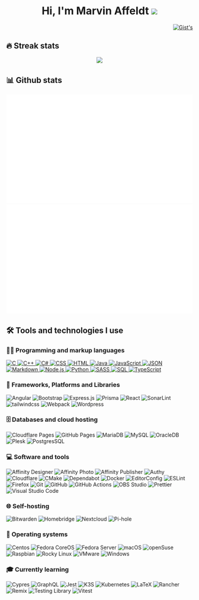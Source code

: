 <h1 align="center">
	Hi, I'm Marvin Affeldt
	<img src="https://media.giphy.com/media/hvRJCLFzcasrR4ia7z/giphy.gif" width="28">
</h1>

<p align="right">
	<a href="https://gist.github.com/affeldt28"><img alt="Gist's" src="https://img.shields.io/badge/View_Gist's-181717.svg?logo=github&logoColor=white"></a>
</p>

## 🔥 Streak stats

<p align="center">
	<img src="https://github-readme-streak-stats.herokuapp.com/?user=affeldt28&count_private=true&theme=dark&background=0D1117">
</p>

## 📊 Github stats

<p align="center">
		<img src="https://raw.githubusercontent.com/affeldt28/github-stats/generated/overview.svg#gh-dark-mode-only">
		<img src="https://raw.githubusercontent.com/affeldt28/github-stats/generated/languages.svg#gh-dark-mode-only">
</p>

<!-- Some badges are from https://github.com/Ileriayo/markdown-badges -->

## 🛠️ Tools and technologies I use

### 👨‍💻 Programming and markup languages

<p>
	<a href="https://github.com/search?q=user%3Aaffeldt28+language%3Ac">
		<img alt="C" src="https://custom-icon-badges.herokuapp.com/badge/C-03599C.svg?logo=c-in-hexagon&logoColor=white">
	</a>
	<a href="https://github.com/search?q=user%3Aaffeldt28+language%3Acpp">
		<img alt="C++" src="https://custom-icon-badges.herokuapp.com/badge/C++-9C033A.svg?logo=cpp2&logoColor=white">
	</a>
	<a href="https://github.com/search?q=user%3Aaffeldt28+language%3Acsharp">
	 	<img alt="C#" src="https://custom-icon-badges.herokuapp.com/badge/C%23-68217A.svg?logo=cs2&logoColor=white">
	</a>
	<a href="https://github.com/search?q=user%3Aaffeldt28+language%3Acss">
	 	<img alt="CSS" src="https://img.shields.io/badge/CSS-1572B6.svg?logo=css3&logoColor=white">
	</a>
	 <a href="https://github.com/search?q=user%3Aaffeldt28+language%3Ahtml">
		<img alt="HTML" src="https://img.shields.io/badge/HTML-E34F26.svg?logo=html5&logoColor=white">
	</a>
	<a href="https://github.com/search?q=user%3Aaffeldt28+language%3Ajava">
		<img alt="Java" src="https://custom-icon-badges.herokuapp.com/badge/Java-007396.svg?logo=java&logoColor=white">
	</a>
	<a href="https://github.com/search?q=user%3Aaffeldt28+language%3Ajavascript">
		<img alt="JavaScript" src="https://img.shields.io/badge/JavaScript-F7DF1E.svg?logo=javascript&logoColor=black">
	</a>
	<a href="https://github.com/search?q=user%3Aaffeldt28+language%3Ajson">
		<img alt="JSON" src="https://img.shields.io/badge/JSON-000000.svg?logo=json&logoColor=white">
	</a>
	<a href="https://github.com/search?q=user%3Aaffeldt28+language%3Amarkdown">
		<img alt="Markdown" src="https://img.shields.io/badge/Markdown-000000.svg?logo=markdown&logoColor=white">
	</a>
	<a href="https://github.com/search?q=user%3Aaffeldt28+language%3Ajavascript">
		<img alt="Node.js" src="https://img.shields.io/badge/Node.js-43853D.svg?logo=node.js&logoColor=white">
	</a>
	<a href="https://github.com/search?q=user%3Aaffeldt28+language%3Apython">
		<img alt="Python" src="https://img.shields.io/badge/Python-14354C.svg?logo=python&logoColor=white">
	</a>
	<a href="https://github.com/search?q=user%3Aaffeldt28+language%3Asass">
		<img alt="SASS" src="https://img.shields.io/badge/Sass-hotpink.svg?logo=SASS&logoColor=white">
	</a>
	<a href="https://github.com/search?q=user%3Aaffeldt28+language%3Asql">
		<img alt="SQL" src="https://custom-icon-badges.herokuapp.com/badge/SQL-025E8C.svg?logo=database&logoColor=white">
	</a>
	<a href="https://github.com/search?q=user%3Aaffeldt28+language%3AtypeScript">
		<img alt="TypeScript" src="https://img.shields.io/badge/TypeScript-007ACC.svg?logo=typescript&logoColor=white">
	</a>
</p>

### 🧰 Frameworks, Platforms and Libraries

<p>
	<img alt="Angular" src="https://img.shields.io/badge/Angular-DD0031.svg?logo=angular&logoColor=white">
	<img alt="Bootstrap" src="https://img.shields.io/badge/Bootstrap-7952B3.svg?logo=bootstrap&logoColor=white">
	<img alt="Express.js" src="https://img.shields.io/badge/Express.js-404d59.svg?logo=express&logoColor=white">
	<img alt="Prisma" src="https://img.shields.io/badge/Prisma-3982CE?logo=Prisma&logoColor=white">
	<img alt="React" src="https://img.shields.io/badge/React-61DAFB.svg?logo=react&logoColor=black">
	<img alt="SonarLint" src="https://img.shields.io/badge/-SonarLint-CB2029?logo=sonarlint&logoColor=white">
	<img alt="tailwindcss" src="https://img.shields.io/badge/tailwindcss-%2338B2AC.svg?logo=tailwind-css&logoColor=white">
	<img alt="Webpack" src="https://img.shields.io/badge/Webpack-8DD6F9.svg?logo=webpack&logoColor=black">
	<img alt="Wordpress" src="https://img.shields.io/badge/Wordpress-21759B?logo=wordpress&logoColor=white">
</p>

### 🗄️ Databases and cloud hosting

<p>
	<img alt="Cloudflare Pages" src ="https://img.shields.io/badge/Cloudflare_Pages-F38020.svg?logo=cloudflarepages&logoColor=white">
	<img alt="GitHub Pages" src="https://img.shields.io/badge/GitHub%20Pages-327FC7.svg?logo=github&logoColor=white">
	<img alt="MariaDB" src="https://img.shields.io/badge/MariaDB-003545.svg?logo=mariadb&logoColor=white">
	<img alt="MySQL" src="https://img.shields.io/badge/MySQL-00f.svg?logo=mysql&logoColor=white">
	<img alt="OracleDB" src ="https://img.shields.io/badge/OracleDB-F00000.svg?logo=oracle&logoColor=white">
	<img alt="Plesk" src ="https://img.shields.io/badge/Plesk-52BBE6.svg?logo=plesk&logoColor=white">
	<img alt="PostgresSQL" src="https://img.shields.io/badge/postgres-%23316192.svg?&logo=postgresql&logoColor=white">
</p>

### 💻 Software and tools

<p>
	<img alt="Affinity Designer" src="https://img.shields.io/badge/Affinity_Designer-1B72BE.svg?logo=affinitydesigner&logoColor=white">
	<img alt="Affinity Photo" src="https://img.shields.io/badge/Affinity_Photo-7E4DD2.svg?logo=affinityphoto&logoColor=white">
	<img alt="Affinity Publisher" src="https://img.shields.io/badge/Affinity_Publisher-C9284D.svg?logo=affinitypublisher&logoColor=white">
	<img alt="Authy" src="https://img.shields.io/badge/Authy-EC1C24?logo=authy&logoColor=white">
	<img alt="Cloudflare" src="https://img.shields.io/badge/Cloudflare-F38020.svg?logo=cloudflare&logoColor=white">
	<img alt="CMake" src="https://img.shields.io/badge/CMake-064F8C.svg?logo=cmake&logoColor=white">
	<img alt="Dependabot" src="https://img.shields.io/badge/Dependabot-025E8C.svg?logo=dependabot&logoColor=white">
	<img alt="Docker" src="https://img.shields.io/badge/Docker-2496ED.svg?logo=docker&logoColor=white">
	<img alt="EditorConfig" src="https://img.shields.io/badge/EditorConfig-FEFEFE.svg?logo=editorconfig&logoColor=black">
	<img alt="ESLint" src="https://img.shields.io/badge/ESLint-4B32C3.svg?logo=eslint&logoColor=white">
	<img alt="Firefox" src="https://img.shields.io/badge/Firefox-FF7139.svg?logo=firefox&logoColor=white">
	<img alt="Git" src="https://img.shields.io/badge/Git-F05033.svg?logo=git&logoColor=white">
	<img alt="GitHub" src="https://img.shields.io/badge/GitHub-181717.svg?logo=github&logoColor=white">
	<img alt="GitHub Actions" src="https://img.shields.io/badge/GitHub%20Actions-2671E5.svg?logo=github%20actions&logoColor=white">
	<img alt="OBS Studio" src="https://img.shields.io/badge/-OBS%20Studio-302E31?logo=obs-studio&logoColor=white">
	<img alt="Prettier" src="https://img.shields.io/badge/Prettier-F7B93E.svg?logo=prettier&logoColor=black">
	<img alt="Visual Studio Code" src="https://img.shields.io/badge/Visual%20Studio%20Code-0078d7.svg?logo=visual-studio-code&logoColor=white">
</p>

### 🌐 Self-hosting

<p>
	<img alt="Bitwarden" src="https://img.shields.io/badge/-Bitwarden-175DDC?logo=bitwarden&logoColor=white">
	<img alt="Homebridge" src="https://img.shields.io/badge/Homebridge-491F59.svg?logo=homebridge&logoColor=white">
	<img alt="Nextcloud" src="https://img.shields.io/badge/Nextcloud-0082C9.svg?logo=nextcloud&logoColor=white">
	<img alt="Pi-hole" src="https://img.shields.io/badge/Pi_hole-96060C.svg?logo=pihole&logoColor=white">
</p>

### 🐧 Operating systems

<p>
	<img alt="Centos" src="https://img.shields.io/badge/Centos-262577.svg?logo=centos&logoColor=white">
	<img alt="Fedora CoreOS" src="https://img.shields.io/badge/Fedora_CoreOS-d01766.svg?logo=fedora&logoColor=white">
	<img alt="Fedora Server" src="https://img.shields.io/badge/Fedora_Server-51A2DA.svg?logo=fedora&logoColor=white">
	<img alt="macOS" src="https://img.shields.io/badge/macOS-000000.svg?logo=macos&logoColor=white">
	<img alt="openSuse" src="https://img.shields.io/badge/openSuse-73BA25.svg?logo=opensuse&logoColor=white">
	<img alt="Raspbian" src="https://img.shields.io/badge/Raspberry_Pi-A22846.svg?logo=raspberrypi&logoColor=white">
	<img alt="Rocky Linux" src="https://img.shields.io/badge/Rocky_Linux-10B981.svg?logo=rockylinux&logoColor=white">
	<img alt="VMware" src="https://img.shields.io/badge/VMware-607078.svg?logo=vmware&logoColor=white">
	<img alt="Windows" src="https://img.shields.io/badge/Windows-0078D6.svg?logo=windows&logoColor=white">
</p>

### 🎓 Currently learning

<p>
	<img alt="Cypres" src="https://img.shields.io/badge/cypress-%23E5E5E5?logo=cypress&logoColor=058a5e">
	<img alt="GraphQL" src="https://img.shields.io/badge/GraphQL-E10098.svg?logo=graphql&logoColor=white">
	<img alt="Jest" src="https://img.shields.io/badge/Jest-C21325.svg?logo=jest&logoColor=white">
	<img alt="K3S" src="https://img.shields.io/badge/K3S-FFC61C.svg?logo=k3s&logoColor=black">
	<img alt="Kubernetes" src="https://img.shields.io/badge/Kubernetes-326CE5.svg?logo=kubernetes&logoColor=white">
	<img alt="LaTeX" src="https://img.shields.io/badge/latex-%23008080.svg?logo=latex&logoColor=whit">
	<img alt="Rancher" src="https://img.shields.io/badge/Rancher-0075A8.svg?logo=rancher&logoColor=white">
	<img alt="Remix" src="https://img.shields.io/badge/remix-%23000.svg?logo=remix&logoColor=white">
	<img alt="Testing Library" src="https://img.shields.io/badge/TestingLibrary-%23E33332?logo=testing-library&logoColor=white">
	<img alt="Vitest" src="https://img.shields.io/badge/Vitest-6e9f18?logo=Vitest&logoColor=white">
</p>
